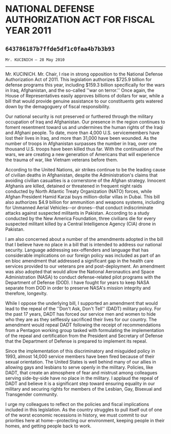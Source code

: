 # NATIONAL DEFENSE AUTHORIZATION ACT FOR FISCAL YEAR 2011
## `643786187b7ffde5df1c0faa4b7b3b93`
`Mr. KUCINICH — 28 May 2010`

---


Mr. KUCINICH. Mr. Chair, I rise in strong opposition to the National 
Defense Authorization Act of 2011. This legislation authorizes $725.9 
billion for defense programs this year, including $159.3 billion 
specifically for the wars in Iraq, Afghanistan, and the so-called ''war 
on terror.'' Once again, the House of Representatives easily approves 
billions of dollars for war, while a bill that would provide genuine 
assistance to our constituents gets watered down by the demagoguery of 
fiscal responsibility.

Our national security is not preserved or furthered through the 
military occupation of Iraq and Afghanistan. Our presence in the region 
continues to foment resentment toward us and undermines the human 
rights of the Iraqi and Afghani people. To date, more than 4,000 U.S. 
servicemembers have lost their lives in Iraq, and more than 31,000 have 
been wounded. As the number of troops in Afghanistan surpasses the 
number in Iraq, over one thousand U.S. troops have been killed thus 
far. With the continuation of the wars, we are creating a new 
generation of Americans that will experience the trauma of war, like 
Vietnam veterans before them.

According to the United Nations, air strikes continue to be the 
leading cause of civilian deaths in Afghanistan, despite the 
Administration's claims that avoiding civilian casualties is a 
cornerstone of the Afghan strategy. Innocent Afghanis are killed, 
detained or threatened in frequent night raids conducted by North 
Atlantic Treaty Organization (NATO) forces, while Afghan President 
Hamid Karzai buys million-dollar villas in Dubai. This bill also 
authorizes $4.9 billion for ammunition and weapons systems, including 
for Unmanned Aerial Vehicles--or drones--that conduct indiscriminate 
attacks against suspected militants in Pakistan. According to a study 
conducted by the New America Foundation, three civilians die for every 
suspected militant killed by a Central Intelligence Agency (CIA) drone 
in Pakistan.

I am also concerned about a number of the amendments adopted in the 
bill that I believe have no place in a bill that is intended to address 
our national security. Language addressing sex-offenders and language 
that has considerable implications on our foreign policy was included 
as part of an en bloc amendment that addressed a significant gap in the 
health care services provided to our veterans pre and post-deployment. 
An amendment was also adopted that would allow the National Aeronautics 
and Space Administration (NASA) to conduct defense-related pilot 
programs with the Department of Defense (DOD). I have fought for years 
to keep NASA separate from DOD in order to preserve NASA's mission 
integrity and therefore, longevity.

While I oppose the underlying bill, I supported an amendment that 
would lead to the repeal of the ''Don't Ask, Don't Tell'' (DADT) 
military policy. For the past 17 years, DADT has forced our service men 
and women to hide who they are as they selflessly sacrificed their 
lives for our country. The amendment would repeal DADT following the 
receipt of recommendations from a Pentagon working group tasked with 
formulating the implementation of the repeal and certification from the 
President and Secretary of Defense that the Department of Defense is 
prepared to implement its repeal.

Since the implementation of this discriminatory and misguided policy 
in 1993, almost 14,000 service members have been fired because of their 
sexual orientation. The United States is well behind many of our allies 
in allowing gays and lesbians to serve openly in the military. 
Policies, like DADT, that create an atmosphere of fear and mistrust 
among colleagues serving side-by-side have no place in the military. I 
applaud the repeal of DADT and believe it is a significant step toward 
ensuring equality in our military and securing rights for members of 
the Lesbian, Gay, Bisexual and Transgender community.

I urge my colleagues to reflect on the policies and fiscal 
implications included in this legislation. As the country struggles to 
pull itself out of one of the worst economic recessions in history, we 
must commit to our priorities here at home--protecting our environment, 
keeping people in their homes, and getting people back to work.

